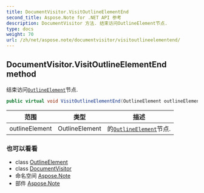 ```yaml
---
title: DocumentVisitor.VisitOutlineElementEnd
second_title: Aspose.Note for .NET API 参考
description: DocumentVisitor 方法. 结束访问OutlineElement节点.
type: docs
weight: 70
url: /zh/net/aspose.note/documentvisitor/visitoutlineelementend/
---
```

## DocumentVisitor.VisitOutlineElementEnd method

结束访问[`OutlineElement`](../../outlineelement/)节点.

```csharp
public virtual void VisitOutlineElementEnd(OutlineElement outlineElement)
```

| 范围 | 类型 | 描述 |
| --- | --- | --- |
| outlineElement | OutlineElement | 的[`OutlineElement`](../../outlineelement/)节点. |

### 也可以看看

* class [OutlineElement](../../outlineelement/)
* class [DocumentVisitor](../)
* 命名空间 [Aspose.Note](../../documentvisitor/)
* 部件 [Aspose.Note](../../../)


